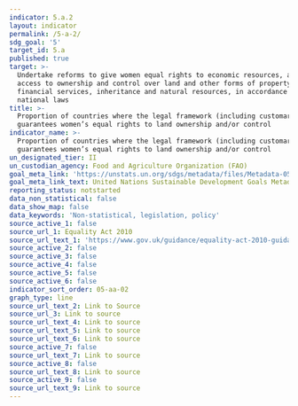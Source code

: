 ```yaml
---
indicator: 5.a.2
layout: indicator
permalink: /5-a-2/
sdg_goal: '5'
target_id: 5.a
published: true
target: >-
  Undertake reforms to give women equal rights to economic resources, as well as
  access to ownership and control over land and other forms of property,
  financial services, inheritance and natural resources, in accordance with
  national laws
title: >-
  Proportion of countries where the legal framework (including customary law)
  guarantees women’s equal rights to land ownership and/or control
indicator_name: >-
  Proportion of countries where the legal framework (including customary law)
  guarantees women’s equal rights to land ownership and/or control
un_designated_tier: II
un_custodian_agency: Food and Agriculture Organization (FAO)
goal_meta_link: 'https://unstats.un.org/sdgs/metadata/files/Metadata-05-0A-02.pdf'
goal_meta_link_text: United Nations Sustainable Development Goals Metadata (PDF 4.0 MB)
reporting_status: notstarted
data_non_statistical: false
data_show_map: false
data_keywords: 'Non-statistical, legislation, policy'
source_active_1: false
source_url_1: Equality Act 2010
source_url_text_1: 'https://www.gov.uk/guidance/equality-act-2010-guidance'
source_active_2: false
source_active_3: false
source_active_4: false
source_active_5: false
source_active_6: false
indicator_sort_order: 05-aa-02
graph_type: line
source_url_text_2: Link to Source
source_url_3: Link to source
source_url_text_4: Link to source
source_url_text_5: Link to source
source_url_text_6: Link to source
source_active_7: false
source_url_text_7: Link to source
source_active_8: false
source_url_text_8: Link to source
source_active_9: false
source_url_text_9: Link to source
---
```


